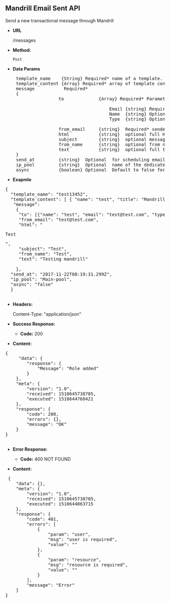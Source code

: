 **Mandrill Email Sent  API**
----
Send a new transactional message through Mandrill

* **URL**

  /messages

* **Method:**

  `Post`
  

* **Data Params** <br />
<pre>
    template_name    {String} Required* name of a template. 
    template_content {Array} Required* array of template content. Each item of array contain two keys: name(name of the content block) and content(actual content to put). 
	message           Required* 
	{
	                to             {Array} Required* Parameters: 
					
					                   Email {string} Required* email address of the recipient
									   Name  {string} Optional  display name
									   Type  {string} Optional  If not provide default is "to" 
									   
					from_email	   {string}  Required* sender email address.
					html           {string}  optional full HTML
					subject        {string}  optional message subject
					from_name      {string}  optional from name
					text           {string}  optional full text
	} 
	send_at         {string}  Optional  for scheduling email at a specific time. Validation: datetime 
	ip_pool         {string}  Optional  name of the dedicated ip pool to be used 
	async           {boolean} Optional  Default to false for less than 10 recipient and true for more than 10 recipient. 
</pre>
* **Exapmle** <br />
<pre>
{
  "template_name": "test13452",
  "template_content": [ { "name": "test", "title": "Mandrill Testing" } ],
   "message":
    { 
     "to": [{"name": "test", "email": "test@test.com", "type": "to"}, {"name": "test1", "email": "test@test.com", "type": "to"}],
     "from_email": "test@test.com",
     "html": "<p>Test</p>",
     "subject": "Test",
     "from_name": "Test",
     "text": "Testing mandrill" 
    	
    },
  "send_at": "2017-11-22T08:19:31.299Z",
  "ip_pool": "Main-pool",
  "async": "false"
  }
	
</pre>
* **Headers:**

  Content-Type: "application/json"

* **Success Response:**

  * **Code:** 200 <br />

* **Content:** 
<pre>
{
     "data": {
        "response": {
            "Message": "Role added"
        }
    },
    "meta": {
        "version": "1.0",
		"received": 1510645738705,
        "executed": 1510644768421
    },
    "response": {
        "code": 200,
        "errors": {},
        "message": "OK"
    }
}

</pre> 
* **Error Response:**

  * **Code:** 400 NOT FOUND <br />
  
* **Content:** 
<pre>
 {
    "data": {},
    "meta": {
        "version": "1.0",
		"received": 1510645738705,
        "executed": 1510644863715
    },
    "response": {
        "code": 401,
        "errors": [
            {
                "param": "user",
                "msg": "user is required",
                "value": ""
            },
            {
                "param": "resource",
                "msg": "resource is required",
                "value": ""
            }
        ],
        "message": "Error"
    }
}
</pre>